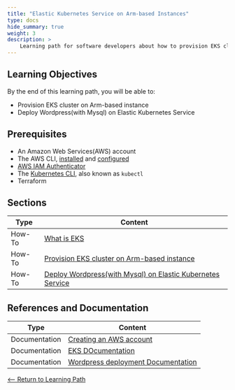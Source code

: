 ```yaml
---
title: "Elastic Kubernetes Service on Arm-based Instances" 
type: docs
hide_summary: true
weight: 3
description: >
    Learning path for software developers about how to provision EKS cluster on Arm-based instance and then deployment of Wordpress(with Mysql) on Elastic Kubernetes Service. 
---
```


## Learning Objectives 

By the end of this learning path, you will be able to:

* Provision EKS cluster on Arm-based instance
* Deploy Wordpress(with Mysql) on Elastic Kubernetes Service

## Prerequisites

* An Amazon Web Services(AWS) account
* The AWS CLI, [installed](https://docs.aws.amazon.com/cli/latest/userguide/getting-started-install.html) and [configured](https://docs.aws.amazon.com/cli/latest/userguide/cli-chap-configure.html)
* [AWS IAM Authenticator](https://docs.aws.amazon.com/eks/latest/userguide/install-aws-iam-authenticator.html)
* The [Kubernetes CLI](https://kubernetes.io/docs/tasks/tools/), also known as `kubectl`
* Terraform

## Sections

|          Type | Content                       |
| ---           | ---                                 |
| How-To        | [What is EKS](/content/en/cloud/aws/introduction.md)
| How-To        | [Provision EKS cluster on Arm-based instance](/content/en/cloud/aws/eks.md) |
| How-To        | [Deploy Wordpress(with Mysql) on Elastic Kubernetes Service](/content/en/cloud/aws/terraform.md) |


## References and Documentation

| Type          | Content             |
| ---           | ---                 |
| Documentation | [Creating an AWS account](https://docs.aws.amazon.com/accounts/latest/reference/manage-acct-creating.html) |
| Documentation | [EKS DOcumentation](https://aws.amazon.com/eks/) |
| Documentation | [Wordpress deployment Documentation](https://kubernetes.io/docs/tutorials/stateful-application/mysql-wordpress-persistent-volume/) |


[<-- Return to Learning Path](/content/en/cloud/aws/#sections)
